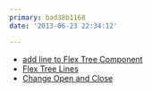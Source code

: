 ```yaml
---
primary: bad38b1168
date: '2013-06-23 22:34:12'

---
```


- [add line to Flex Tree Component](http://chris.firlingcanada.com/flexdevtips/flex3/treelines/srcview/index.html)
- [Flex Tree Lines](http://flexdevtips.blogspot.kr/2009/04/tree-lines.html)
- [Change Open and Close](http://www.flex-blog.com/change-open-and-close-icons-on-flex-tree/)